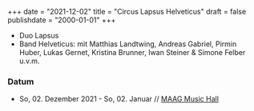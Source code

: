﻿+++
date = "2021-12-02"
title = "Circus Lapsus Helveticus"
draft = false
publishdate = "2000-01-01"
+++



* Duo Lapsus
* Band Helveticus: mit Matthias Landtwing, Andreas Gabriel, Pirmin Huber, Lukas Gernet, Kristina Brunner, Iwan Steiner & Simone Felber
u.v.m.


### Datum

* So, 02. Dezember 2021 - So, 02. Januar // [MAAG Music Hall](https://lapsus-helveticus.ch/)
